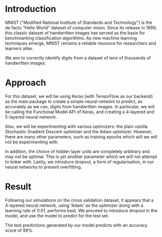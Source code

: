 # Introduction
MNIST ("Modified National Institute of Standards and Technology") is the de facto “Hello World” dataset of computer vision. Since its release in 1999, this classic dataset of handwritten images has served as the basis for benchmarking classification algorithms. As new machine learning techniques emerge, MNIST remains a reliable resource for researchers and learners alike.

We aim to correctly identify digits from a dataset of tens of thousands of handwritten images.

# Approach
For this dataset, we will be using Keras (with TensorFlow as our backend) as the main package to create a simple neural network to predict, as accurately as we can, digits from handwritten images. In particular, we will be calling the Functional Model API of Keras, and creating a 4-layered and 5-layered neural network.

Also, we will be experimenting with various optimizers: the plain vanilla Stochastic Gradient Descent optimizer and the Adam optimizer. However, there are many other parameters, such as training epochs which will we will not be experimenting with.

In addition, the choice of hidden layer units are completely arbitrary and may not be optimal. This is yet another parameter which we will not attempt to tinker with. Lastly, we introduce dropout, a form of regularisation, in our neural networks to prevent overfitting.

# Result
Following our simulations on the cross validation dataset, it appears that a 4-layered neural network, using 'Adam' as the optimizer along with a learning rate of 0.01, performs best. We proceed to introduce dropout in the model, and use the model to predict for the test set.

The test predictions generated by our model predicts with an accuracy score of 99%.
